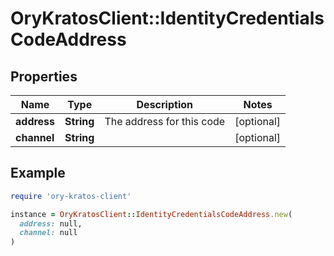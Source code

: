 # OryKratosClient::IdentityCredentialsCodeAddress

## Properties

| Name | Type | Description | Notes |
| ---- | ---- | ----------- | ----- |
| **address** | **String** | The address for this code | [optional] |
| **channel** | **String** |  | [optional] |

## Example

```ruby
require 'ory-kratos-client'

instance = OryKratosClient::IdentityCredentialsCodeAddress.new(
  address: null,
  channel: null
)
```

